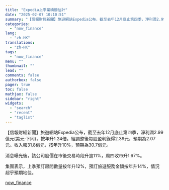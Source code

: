 ```yaml
---
title: "Expedia上季業績勝估計"
date: "2025-02-07 10:10:51"
summary: "【信報財經新聞】旅遊網站Expedia公布，截至去年12月底止第四季，淨利潤2.99億元(美元‧下同..."
categories:
  - "now_finance"
lang:
  - "zh-HK"
translations:
  - "zh-HK"
tags:
  - "now_finance"
menu: ""
thumbnail: ""
lead: ""
comments: false
authorbox: false
pager: true
toc: false
mathjax: false
sidebar: "right"
widgets:
  - "search"
  - "recent"
  - "taglist"
---
```


【信報財經新聞】旅遊網站Expedia公布，截至去年12月底止第四季，淨利潤2.99億元(美元‧下同)，按年升1.24倍。經調整後每股盈利錄得2.39元，預期為2.07元。收入報31.8億元，按年升10%，預期為30.7億元。

消息曝光後，該公司股價在市後交易時段升逾11%，周四收市升1.67%。

集團表示，上季預訂房間數量按年升12%，預訂旅遊服務金額按年升14%，情況超乎預期地佳。

[now_finance](https://finance.now.com/news/post.php?id=904542)
